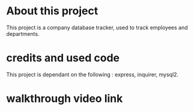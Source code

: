 # About this project
This project is a company database tracker, used to track employees and departments.

# credits and used code 
This project is dependant on the following :  express, inquirer, mysql2.

# walkthrough video link


